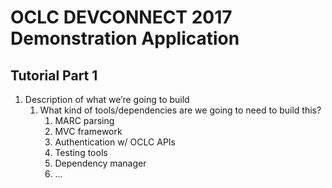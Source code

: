 # OCLC DEVCONNECT 2017 Demonstration Application
## Tutorial Part 1

1. Description of what we’re going to build
	1. What kind of tools/dependencies are we going to need to build this?
		1. MARC parsing
		2. MVC framework
		3. Authentication w/ OCLC APIs
		4. Testing tools
		5. Dependency manager
		6. ...
